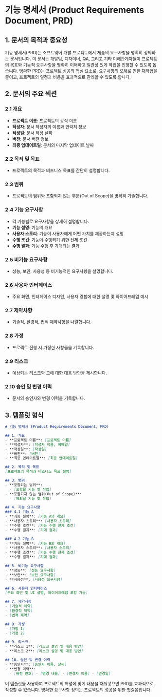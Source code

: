 # 기능 명세서 (Product Requirements Document, PRD)

## 1. 문서의 목적과 중요성
기능 명세서(PRD)는 소프트웨어 개발 프로젝트에서 제품의 요구사항을 명확히 정의하는 문서입니다. 이 문서는 개발팀, 디자이너, QA, 그리고 기타 이해관계자들이 프로젝트의 목표와 기능적 요구사항을 명확히 이해하고 일관성 있게 작업을 진행할 수 있도록 돕습니다. 명확한 PRD는 프로젝트 성공의 핵심 요소로, 요구사항의 오해로 인한 재작업을 줄이고, 프로젝트의 일정과 비용을 효과적으로 관리할 수 있도록 합니다.

## 2. 문서의 주요 섹션

### 2.1 개요
- **프로젝트 이름**: 프로젝트의 공식 이름
- **작성자**: 문서 작성자의 이름과 연락처 정보
- **작성일**: 문서 작성 날짜
- **버전**: 문서 버전 정보
- **최종 업데이트일**: 문서의 마지막 업데이트 날짜

### 2.2 목적 및 목표
- 프로젝트의 목적과 비즈니스 목표를 간단히 설명합니다.

### 2.3 범위
- 프로젝트의 범위와 포함되지 않는 부분(Out of Scope)을 명확히 기술합니다.

### 2.4 기능 요구사항
- 각 기능별로 요구사항을 상세히 설명합니다. 
- **기능 설명**: 기능의 개요
- **사용자 스토리**: 기능이 사용자에게 어떤 가치를 제공하는지 설명
- **수행 조건**: 기능이 수행되기 위한 전제 조건
- **수행 결과**: 기능 수행 후 기대되는 결과

### 2.5 비기능 요구사항
- 성능, 보안, 사용성 등 비기능적인 요구사항을 설명합니다.

### 2.6 사용자 인터페이스
- 주요 화면, 인터페이스 디자인, 사용자 경험에 대한 설명 및 와이어프레임 예시

### 2.7 제약사항
- 기술적, 환경적, 법적 제약사항을 나열합니다.

### 2.8 가정
- 프로젝트 진행 시 가정한 사항들을 기록합니다.

### 2.9 리스크
- 예상되는 리스크와 그에 대한 대응 방안을 제시합니다.

### 2.10 승인 및 변경 이력
- 문서의 승인자와 변경 이력을 기록합니다.

## 3. 템플릿 형식

```markdown
# 기능 명세서 (Product Requirements Document, PRD)

## 1. 개요
- **프로젝트 이름**: [프로젝트 이름]
- **작성자**: [작성자 이름, 이메일]
- **작성일**: [작성일]
- **버전**: [버전]
- **최종 업데이트일**: [최종 업데이트일]

## 2. 목적 및 목표
[프로젝트의 목적과 비즈니스 목표 설명]

## 3. 범위
- **포함되는 범위**: 
  - [포함될 기능 및 작업]
- **포함되지 않는 범위(Out of Scope)**: 
  - [제외될 기능 및 작업]

## 4. 기능 요구사항
### 4.1 기능 A
- **기능 설명**: [기능 A의 개요]
- **사용자 스토리**: [사용자 스토리]
- **수행 조건**: [기능 수행 전제 조건]
- **수행 결과**: [기대 결과]

### 4.2 기능 B
- **기능 설명**: [기능 B의 개요]
- **사용자 스토리**: [사용자 스토리]
- **수행 조건**: [기능 수행 전제 조건]
- **수행 결과**: [기대 결과]

## 5. 비기능 요구사항
- **성능**: [성능 요구사항]
- **보안**: [보안 요구사항]
- **사용성**: [사용성 요구사항]

## 6. 사용자 인터페이스
[주요 화면 및 UI 설명, 와이어프레임 포함 가능]

## 7. 제약사항
- [기술적 제약]
- [환경적 제약]
- [법적 제약]

## 8. 가정
- [가정 1]
- [가정 2]

## 9. 리스크
- **리스크 1**: [리스크 설명 및 대응 방안]
- **리스크 2**: [리스크 설명 및 대응 방안]

## 10. 승인 및 변경 이력
- **승인자**: [승인자 이름, 날짜]
- **변경 이력**:
  - [버전 번호] - [변경 내용] - [변경자 이름] - [변경일]
```

이 템플릿을 사용하여 프로젝트의 특성에 맞게 내용을 채워넣으면 PRD를 효과적으로 작성할 수 있습니다. 명확한 요구사항 정의는 프로젝트의 성공을 위한 첫걸음입니다.